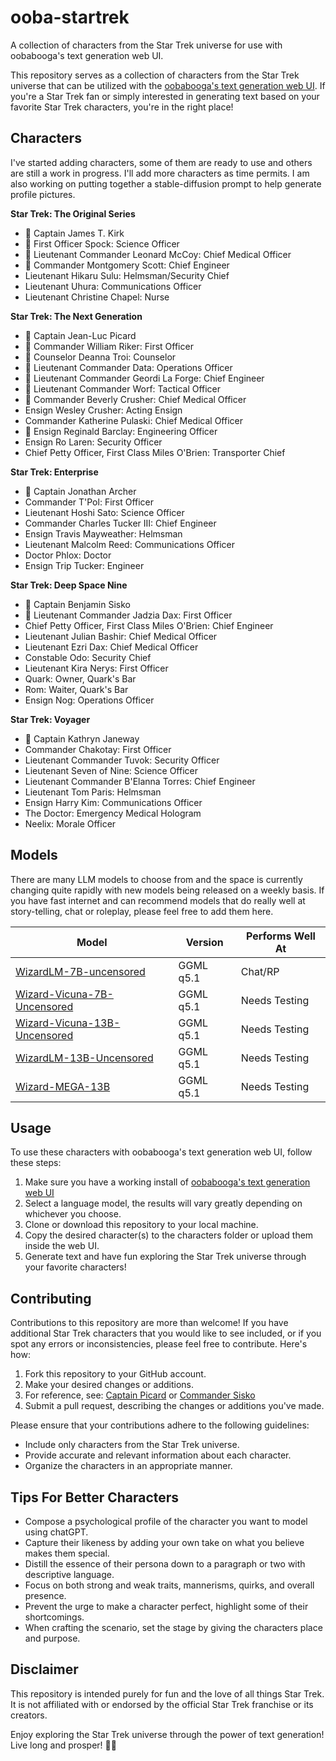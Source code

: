 # ooba-startrek
A collection of characters from the Star Trek universe for use with oobabooga's text generation web UI.

This repository serves as a collection of characters from the Star Trek universe that can be utilized with the [oobabooga's text generation web UI](https://github.com/oobabooga/text-generation-webui). If you're a Star Trek fan or simply interested in generating text based on your favorite Star Trek characters, you're in the right place!

## Characters

I've started adding characters, some of them are ready to use and others are still a work in progress. I'll add more characters as time permits. I am also working on putting together a stable-diffusion prompt to help generate profile pictures.

**Star Trek: The Original Series**

- 🖖 Captain James T. Kirk
- 🖖 First Officer Spock: Science Officer
- 🖖 Lieutenant Commander Leonard McCoy: Chief Medical Officer
- 🖖 Commander Montgomery Scott: Chief Engineer
- Lieutenant Hikaru Sulu: Helmsman/Security Chief
- Lieutenant Uhura: Communications Officer
- Lieutenant Christine Chapel: Nurse

**Star Trek: The Next Generation**

- 🖖 Captain Jean-Luc Picard
- 🖖 Commander William Riker: First Officer
- 🖖 Counselor Deanna Troi: Counselor
- 🖖 Lieutenant Commander Data: Operations Officer
- 🖖 Lieutenant Commander Geordi La Forge: Chief Engineer
- 🖖 Lieutenant Commander Worf: Tactical Officer
- 🖖 Commander Beverly Crusher: Chief Medical Officer
- Ensign Wesley Crusher: Acting Ensign
- Commander Katherine Pulaski: Chief Medical Officer
- 🖖 Ensign Reginald Barclay: Engineering Officer
- Ensign Ro Laren: Security Officer
- Chief Petty Officer, First Class Miles O'Brien: Transporter Chief

**Star Trek: Enterprise**

- 🖖 Captain Jonathan Archer
- Commander T'Pol: First Officer
- Lieutenant Hoshi Sato: Science Officer
- Commander Charles Tucker III: Chief Engineer
- Ensign Travis Mayweather: Helmsman
- Lieutenant Malcolm Reed: Communications Officer
- Doctor Phlox: Doctor
- Ensign Trip Tucker: Engineer

**Star Trek: Deep Space Nine**

- 🖖 Captain Benjamin Sisko
- 🖖 Lieutenant Commander Jadzia Dax: First Officer
- Chief Petty Officer, First Class Miles O'Brien: Chief Engineer
- Lieutenant Julian Bashir: Chief Medical Officer
- Lieutenant Ezri Dax: Chief Medical Officer
- Constable Odo: Security Chief
- Lieutenant Kira Nerys: First Officer
- Quark: Owner, Quark's Bar
- Rom: Waiter, Quark's Bar
- Ensign Nog: Operations Officer

**Star Trek: Voyager**

- 🖖 Captain Kathryn Janeway
- Commander Chakotay: First Officer
- Lieutenant Commander Tuvok: Security Officer
- Lieutenant Seven of Nine: Science Officer
- Lieutenant Commander B'Elanna Torres: Chief Engineer
- Lieutenant Tom Paris: Helmsman
- Ensign Harry Kim: Communications Officer
- The Doctor: Emergency Medical Hologram
- Neelix: Morale Officer

## Models

There are many LLM models to choose from and the space is currently changing quite rapidly with new models being released on a weekly basis. If you have fast internet and can recommend models that do really well at story-telling, chat or roleplay, please feel free to add them here.

| **Model**                                                                                               | **Version** | **Performs Well At** |
|---------------------------------------------------------------------------------------------------------|-------------|----------------------|
| [WizardLM-7B-uncensored](https://huggingface.co/TheBloke/WizardLM-7B-uncensored-GGML)                   | GGML q5.1   | Chat/RP              |
| [Wizard-Vicuna-7B-Uncensored](https://huggingface.co/TheBloke/Wizard-Vicuna-7B-Uncensored-GGML)         | GGML q5.1   | Needs Testing        |
| [Wizard-Vicuna-13B-Uncensored](https://huggingface.co/TheBloke/Wizard-Vicuna-13B-Uncensored-GGML )      | GGML q5.1   | Needs Testing        |
| [WizardLM-13B-Uncensored](https://huggingface.co/TheBloke/WizardLM-13B-Uncensored-GGML)                 | GGML q5.1   | Needs Testing        |
| [Wizard-MEGA-13B](https://huggingface.co/TheBloke/wizard-mega-13B-GGML)                                 | GGML q5.1   | Needs Testing        |

## Usage
To use these characters with oobabooga's text generation web UI, follow these steps:

1. Make sure you have a working install of [oobabooga's text generation web UI](https://github.com/oobabooga/text-generation-webui)
2. Select a language model, the results will vary greatly depending on whichever you choose.
3. Clone or download this repository to your local machine.
4. Copy the desired character(s) to the characters folder or upload them inside the web UI.
5. Generate text and have fun exploring the Star Trek universe through your favorite characters!

## Contributing
Contributions to this repository are more than welcome! If you have additional Star Trek characters that you would like to see included, or if you spot any errors or inconsistencies, please feel free to contribute. Here's how:

1. Fork this repository to your GitHub account.
2. Make your desired changes or additions. 
3. For reference, see: [Captain Picard](https://github.com/m-spangenberg/ooba-startrek/blob/main/Star%20Trek%20The%20Next%20Generation/picard.json) or [Commander Sisko](https://github.com/m-spangenberg/ooba-startrek/blob/main/Star%20Trek%20Deep%20Space%20Nine/sisko.json)
3. Submit a pull request, describing the changes or additions you've made.

Please ensure that your contributions adhere to the following guidelines:

- Include only characters from the Star Trek universe.
- Provide accurate and relevant information about each character.
- Organize the characters in an appropriate manner.

## Tips For Better Characters

- Compose a psychological profile of the character you want to model using chatGPT.
- Capture their likeness by adding your own take on what you believe makes them special.
- Distill the essence of their persona down to a paragraph or two with descriptive language.
- Focus on both strong and weak traits, mannerisms, quirks, and overall presence.
- Prevent the urge to make a character perfect, highlight some of their shortcomings.
- When crafting the scenario, set the stage by giving the characters place and purpose.

## Disclaimer

This repository is intended purely for fun and the love of all things Star Trek. It is not affiliated with or endorsed by the official Star Trek franchise or its creators.

Enjoy exploring the Star Trek universe through the power of text generation! Live long and prosper! 🖖✨
